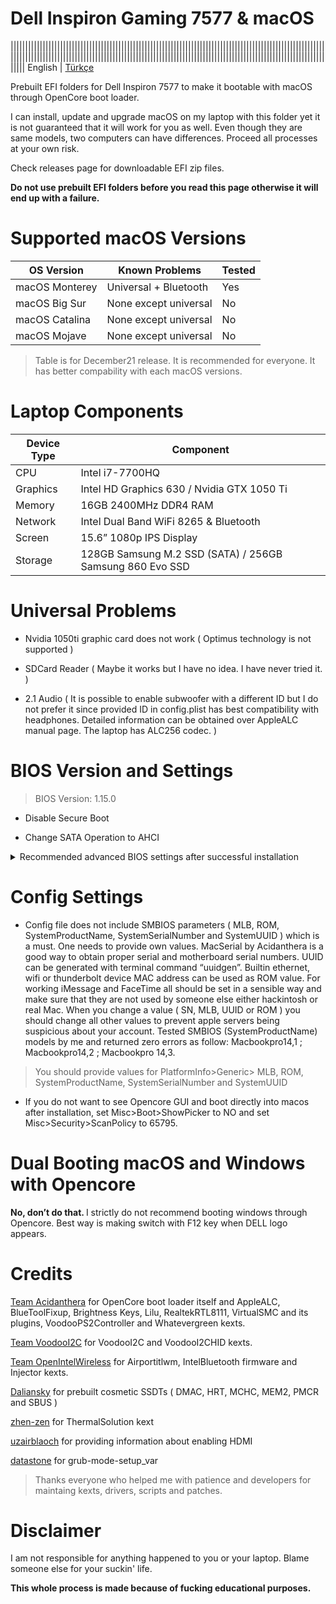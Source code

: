 # Dell Inspiron Gaming 7577 & macOS                                      

||||||||||||||||||||||||||||||||||||||||||||||||||||||||||||||||||||||||||||||||||||||||||||||||||||||||||||||||||||||||||||||||||||||||||||||||||||||||||||||||||||||||||||||||||||||||||||||||||||||||||||||||||||||||||||| English | [Türkçe](https://github.com/lersy/Dell-7577-Hackintosh-macos-Opencore/blob/master/Benioku.md)

Prebuilt EFI folders for Dell Inspiron 7577 to make it bootable with macOS through OpenCore boot loader.

I can install, update and upgrade macOS on my laptop with this folder yet it is not guaranteed that it will work for you as well. Even though they are same models, two computers can have differences. Proceed all processes at your own risk.

Check releases page for downloadable EFI zip files.

<b> Do not use prebuilt EFI folders before you read this page otherwise it will end up with a failure. </b>

# Supported macOS Versions

| OS Version 		| Known Problems 			| Tested 	|
| ----------- 		| ---------- 				| ------	|
| macOS Monterey  	| Universal + Bluetooth          		| Yes             	|
| macOS Big Sur  	| None except universal          	| No            	|
| macOS Catalina  	| None except universal          	| No              	|
| macOS Mojave	| None except universal          	| No              	|

> Table is for December21 release. It is recommended for everyone. It has better compability with each macOS versions.

# Laptop Components 

| Device Type		| Component 	|
|-------------	| --------- 	|			
| CPU			| Intel i7-7700HQ |
| Graphics		| Intel HD Graphics 630 / Nvidia GTX 1050 Ti |
| Memory		| 16GB 2400MHz DDR4 RAM |
| Network		| Intel Dual Band WiFi 8265 & Bluetooth |
| Screen		| 15.6” 1080p IPS Display |
| Storage		| 128GB Samsung M.2 SSD (SATA) / 256GB Samsung 860 Evo SSD |

# Universal Problems

* Nvidia 1050ti graphic card does not work ( Optimus technology is not supported )

* SDCard Reader ( Maybe it works but I have no idea. I have never tried it. )

* 2.1 Audio ( It is possible to enable subwoofer with a different ID but I do not prefer it since provided ID in config.plist has best compatibility with headphones. Detailed information can be obtained over AppleALC manual page. The laptop has ALC256 codec. )

# BIOS Version and Settings

> BIOS Version: 1.15.0

* Disable Secure Boot

* Change SATA Operation to AHCI

<details>
<summary>Recommended advanced BIOS settings after successful installation </summary>

  
<b> IMPORTANT NOTE1: All changes done through this command screen will be back to default values when you perform a BIOS upgrade or re-flash the same version. It also defaults itself if you reset CMOS physically. </b>

<b>IMPORTANT NOTE2: Even though steps described here are not required for a successful boot process, it is strongly advised. Steps here are my preferred methods but excluded from config in order to prevent new comers’ mistakes. </b>

To enable advanced BIOS options;

Execute AdvancedBiosSettings at Opencore Picker screen

Enter given commands below for each settings. When it is done, type “exit” or "reboot" without quotes to exit this command shell screen.


| Command			| Explanation 		|
|---------		| ----------- 		|			
| setup_var 0x4DE 0x00	| Disables CFG Lock 	|

> IMPORTANT NOTE for CFG LOCK: After execute this command, you must disable Kernel>Quirks>AppleXcpmCfgLock in config.plist after you boot into macOS. It is not recommended to use both at the same time for a long period. 

  </details>  
  
# Config Settings

  * Config file does not include SMBIOS parameters ( MLB, ROM, SystemProductName, SystemSerialNumber and SystemUUID ) which is a must. One needs to provide own values. MacSerial by Acidanthera is a good way to obtain proper serial and motherboard serial numbers. UUID can be generated with terminal command “uuidgen”. Builtin ethernet, wifi or thunderbolt device MAC address can be used as ROM value. For working iMessage and FaceTime all should be set in a sensible way and make sure that they are not used by someone else either hackintosh or real Mac. When you change a value ( SN, MLB, UUID or ROM ) you should change all other values to prevent apple servers being suspicious about your account. Tested SMBIOS (SystemProductName) models by me and returned zero errors as follow: Macbookpro14,1 ; Macbookpro14,2 ; Macbookpro 14,3.

> You should provide values for PlatformInfo>Generic> MLB, ROM, SystemProductName, SystemSerialNumber and SystemUUID

  * If you do not want to see Opencore GUI and boot directly into macos after installation, set Misc>Boot>ShowPicker to NO and set Misc>Security>ScanPolicy to 65795.

# Dual Booting macOS and Windows with Opencore

<b> No, don’t do that. </b> I strictly do not recommend booting windows through Opencore. Best way is making switch with F12 key when DELL logo appears. 

# Credits

[Team Acidanthera](https://github.com/acidanthera) for OpenCore boot loader itself and AppleALC, BlueToolFixup, Brightness Keys, Lilu, RealtekRTL8111, VirtualSMC and its plugins, VoodooPS2Controller and Whatevergreen kexts. 

[Team VoodooI2C](https://github.com/VoodooI2C/VoodooI2C) for VoodooI2C and VoodooI2CHID kexts.

[Team OpenIntelWireless](https://github.com/OpenIntelWireless) for Airportitlwm, IntelBluetooth firmware and  Injector kexts.

[Daliansky](https://github.com/Daliansky) for prebuilt cosmetic SSDTs ( DMAC, HRT, MCHC, MEM2, PMCR and SBUS )

[zhen-zen](https://github.com/zhen-zen) for ThermalSolution kext

[uzairblaoch](https://github.com/uzairblaoch) for providing information about enabling HDMI

[datastone](https://github.com/datasone) for grub-mode-setup_var

> Thanks everyone who helped me with patience and developers for maintaing kexts, drivers, scripts and patches. 

# Disclaimer

I am not responsible for anything happened to you or your laptop. Blame someone else for your suckin' life.

<strong> This whole process is made because of fucking educational purposes. </strong>

